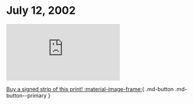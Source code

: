# July 12, 2002

![](https://www.achewood.com/comic.php?date=07122002)

[Buy a signed strip of this print! :material-image-frame:](https://achewood-holiday-pop-up.myshopify.com/products/strip#07122002){ .md-button .md-button--primary }

